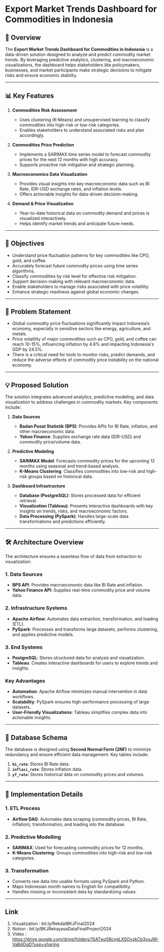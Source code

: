 # Export Market Trends Dashboard for Commodities in Indonesia

## 📖 Overview

The **Export Market Trends Dashboard for Commodities in Indonesia** is a data-driven solution designed to analyze and predict commodity market trends. By leveraging predictive analytics, clustering, and macroeconomic visualizations, the dashboard helps stakeholders like policymakers, businesses, and market participants make strategic decisions to mitigate risks and ensure economic stability. 

---

## 📊 Key Features

1. **Commodities Risk Assessment**  
   - Uses clustering (K-Means) and unsupervised learning to classify commodities into high-risk or low-risk categories.  
   - Enables stakeholders to understand associated risks and plan accordingly.

2. **Commodities Price Prediction**  
   - Implements a SARIMAX time series model to forecast commodity prices for the next 12 months with high accuracy.  
   - Supports proactive risk mitigation and strategic planning.

3. **Macroeconomics Data Visualization**  
   - Provides visual insights into key macroeconomic data such as BI Rate, IDR-USD exchange rates, and inflation levels.  
   - Offers actionable insights for data-driven decision-making.  

4. **Demand & Price Visualization**  
   - Year-to-date historical data on commodity demand and prices is visualized interactively.  
   - Helps identify market trends and anticipate future needs.

---

## 🎯 Objectives

- Understand price fluctuation patterns for key commodities like CPO, gold, and coffee.
- Accurately forecast future commodity prices using time series algorithms.
- Classify commodities by risk level for effective risk mitigation.
- Support decision-making with relevant macroeconomic data.
- Enable stakeholders to manage risks associated with price volatility.
- Enhance strategic readiness against global economic changes.

---

## 🚨 Problem Statement

- Global commodity price fluctuations significantly impact Indonesia’s economy, especially in sensitive sectors like energy, agriculture, and metals.
- Price volatility of major commodities such as CPO, gold, and coffee can reach 10-15%, influencing inflation by 4.8% and impacting Indonesia's GDP by 24.5%.
- There is a critical need for tools to monitor risks, predict demands, and reduce the adverse effects of commodity price instability on the national economy.

---

## 💡 Proposed Solution

The solution integrates advanced analytics, predictive modeling, and data visualization to address challenges in commodity markets. Key components include:

1. **Data Sources**  
   - **Badan Pusat Statistik (BPS)**: Provides APIs for BI Rate, inflation, and other macroeconomic data.  
   - **Yahoo Finance**: Supplies exchange rate data (IDR-USD) and commodity price/volume data.  

2. **Predictive Modeling**  
   - **SARIMAX Model**: Forecasts commodity prices for the upcoming 12 months using seasonal and trend-based analysis.  
   - **K-Means Clustering**: Classifies commodities into low-risk and high-risk groups based on historical data.  

3. **Dashboard Infrastructure**  
   - **Database (PostgreSQL)**: Stores processed data for efficient retrieval.  
   - **Visualization (Tableau)**: Presents interactive dashboards with key insights on trends, risks, and macroeconomic factors.  
   - **Data Processing (PySpark)**: Handles large-scale data transformations and predictions efficiently.  

---

## 🛠️ Architecture Overview

The architecture ensures a seamless flow of data from extraction to visualization:

### 1. **Data Sources**
- **BPS API**: Provides macroeconomic data like BI Rate and inflation.  
- **Yahoo Finance API**: Supplies real-time commodity price and volume data.

### 2. **Infrastructure Systems**
- **Apache Airflow**: Automates data extraction, transformation, and loading (ETL).  
- **PySpark**: Processes and transforms large datasets, performs clustering, and applies predictive models.

### 3. **End Systems**
- **PostgreSQL**: Stores structured data for analysis and visualization.  
- **Tableau**: Creates interactive dashboards for users to explore trends and insights.

### Key Advantages
- **Automation**: Apache Airflow minimizes manual intervention in data workflows.  
- **Scalability**: PySpark ensures high-performance processing of large datasets.  
- **User-Friendly Visualizations**: Tableau simplifies complex data into actionable insights.

---

## 🧩 Database Schema

The database is designed using **Second Normal Form (2NF)** to minimize redundancy and ensure efficient data management. Key tables include:

1. **`bi_rate`**: Stores BI Rate data.  
2. **`inflasi_rate`**: Stores inflation data.  
3. **`yf_rate`**: Stores historical data on commodity prices and volumes.  

---

## 🔧 Implementation Details

### 1. **ETL Process**
- **Airflow DAG**: Automates data scraping (commodity prices, BI Rate, inflation), transformation, and loading into the database.

### 2. **Predictive Modelling**
- **SARIMAX**: Used for forecasting commodity prices for 12 months.  
- **K-Means Clustering**: Groups commodities into high-risk and low-risk categories.

### 3. **Transformation**
- Converts raw data into usable formats using PySpark and Python.  
- Maps Indonesian month names to English for compatibility.  
- Handles missing or inconsistent data by standardizing values.

---

## Link 
1. Visualization : bit.ly/RekdatBKJFinal2024
2. Notion : bit.ly/BKJRekayasaDataFinalProject2024
3. Video : https://drive.google.com/drive/folders/1SATwz58cygLXSOvzkCb3vuJW-VaB4DgD?usp=sharing
